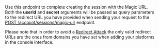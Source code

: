 Use this endpoint to complete creating the session with the Magic URL. Both the **userId** and **secret** arguments will be passed as query parameters to the redirect URL you have provided when sending your request to the [POST /account/sessions/magic-url](https://appwrite.io/docs/client/account?sdk=web-default#accountCreateMagicURLSession) endpoint.

Please note that in order to avoid a [Redirect Attack](https://github.com/OWASP/CheatSheetSeries/blob/master/cheatsheets/Unvalidated_Redirects_and_Forwards_Cheat_Sheet.md) the only valid redirect URLs are the ones from domains you have set when adding your platforms in the console interface.